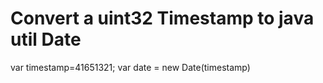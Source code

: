 # Convert a uint32 Timestamp to java util Date

var timestamp=41651321;
var date = new Date(timestamp)


